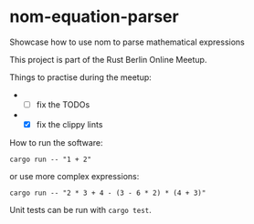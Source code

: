 # nom-equation-parser
Showcase how to use nom to parse mathematical expressions

This project is part of the Rust Berlin Online Meetup.

Things to practise during the meetup:

* -[ ] fix the TODOs
* -[X] fix the clippy lints

How to run the software:

`cargo run -- "1 + 2"`

or use more complex expressions:

`cargo run -- "2 * 3 + 4 - (3 - 6 * 2) * (4 + 3)"`

Unit tests can be run with `cargo test`.
